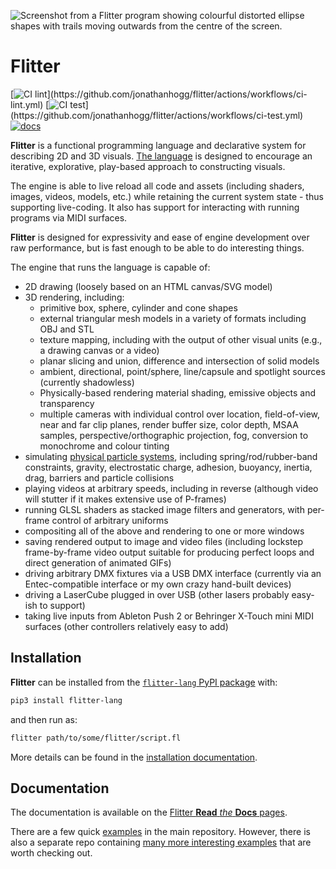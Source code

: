 ![Screenshot from a Flitter program showing colourful distorted ellipse shapes
with trails moving outwards from the centre of the screen.](https://github.com/jonathanhogg/flitter/raw/main/docs/header.jpg)

# Flitter

[![CI lint](https://github.com/jonathanhogg/flitter/actions/workflows/ci-lint.yml/badge.svg?)](https://github.com/jonathanhogg/flitter/actions/workflows/ci-lint.yml)
[![CI test](https://github.com/jonathanhogg/flitter/actions/workflows/ci-test.yml/badge.svg?)](https://github.com/jonathanhogg/flitter/actions/workflows/ci-test.yml)
[![docs](https://readthedocs.org/projects/flitter/badge/?version=latest)](https://flitter.readthedocs.io/en/latest/?badge=latest)

**Flitter** is a functional programming language and declarative system for
describing 2D and 3D visuals. [The
language](https://flitter.readthedocs.io/en/latest/language.html) is designed
to encourage an iterative, explorative, play-based approach to constructing
visuals.

The engine is able to live reload all code and assets (including shaders,
images, videos, models, etc.) while retaining the current system state - thus
supporting live-coding. It also has support for interacting with running
programs via MIDI surfaces.

**Flitter** is designed for expressivity and ease of engine development over
raw performance, but is fast enough to be able to do interesting things.

The engine that runs the language is capable of:

- 2D drawing (loosely based on an HTML canvas/SVG model)
- 3D rendering, including:
  - primitive box, sphere, cylinder and cone shapes
  - external triangular mesh models in a variety of formats including OBJ
    and STL
  - texture mapping, including with the output of other visual units (e.g., a
    drawing canvas or a video)
  - planar slicing and union, difference and intersection of solid models
  - ambient, directional, point/sphere, line/capsule and spotlight sources
    (currently shadowless)
  - Physically-based rendering material shading, emissive objects and
    transparency
  - multiple cameras with individual control over location, field-of-view, near
    and far clip planes, render buffer size, color depth, MSAA samples,
    perspective/orthographic projection, fog, conversion to monochrome and
    colour tinting
- simulating [physical particle
systems](https://flitter.readthedocs.io/en/latest/physics.html), including
spring/rod/rubber-band constraints, gravity, electrostatic charge, adhesion,
buoyancy, inertia, drag, barriers and particle collisions
- playing videos at arbitrary speeds, including in reverse (although video will
stutter if it makes extensive use of P-frames)
- running GLSL shaders as stacked image filters and generators, with per-frame
control of arbitrary uniforms
- compositing all of the above and rendering to one or more windows
- saving rendered output to image and video files (including lockstep
frame-by-frame video output suitable for producing perfect loops and direct
generation of animated GIFs)
- driving arbitrary DMX fixtures via a USB DMX interface (currently via an
Entec-compatible interface or my own crazy hand-built devices)
- driving a LaserCube plugged in over USB (other lasers probably easy-ish to
support)
- taking live inputs from Ableton Push 2 or Behringer X-Touch mini MIDI
surfaces (other controllers relatively easy to add)

## Installation

**Flitter** can be installed from the [`flitter-lang` PyPI
package](https://pypi.org/project/flitter-lang/)  with:

```sh
pip3 install flitter-lang
```

and then run as:

```sh
flitter path/to/some/flitter/script.fl
```

More details can be found in the [installation
documentation](https://flitter.readthedocs.io/en/latest/install.html).

## Documentation

The documentation is available on the [Flitter **Read** *the* **Docs**
pages](https://flitter.readthedocs.io/).

There are a few quick
[examples](https://github.com/jonathanhogg/flitter/blob/main/examples)
in the main repository. However, there is also a separate repo containing [many
more interesting examples](https://github.com/jonathanhogg/flitter-examples)
that are worth checking out.
